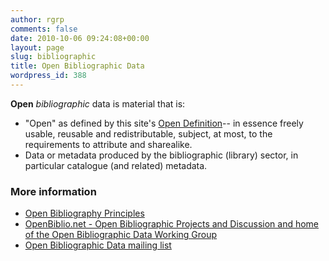 ```yaml
---
author: rgrp
comments: false
date: 2010-10-06 09:24:08+00:00
layout: page
slug: bibliographic
title: Open Bibliographic Data
wordpress_id: 388
---
```


**Open** *bibliographic* data is material that is:

  * "Open" as defined by this site's [Open Definition](/od/{{site.od_current_version}}/en/)-- in essence  freely usable, reusable and redistributable, subject, at most, to the requirements to attribute and sharealike.
  * Data or metadata produced by the bibliographic (library) sector, in particular catalogue (and related) metadata.

### More information

  * [Open Bibliography Principles](http://openbiblio.net/principles/)
  * [OpenBiblio.net - Open Bibliographic Projects and Discussion and home of the Open Bibliographic Data Working Group](http://openbiblio.net/)
  * [Open Bibliographic Data mailing list](https://lists.okfn.org/mailman/listinfo/open-bibliography)

